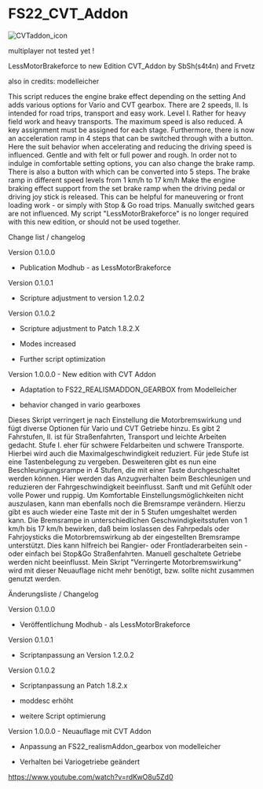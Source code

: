 # FS22_CVT_Addon
![CVTaddon_icon](https://user-images.githubusercontent.com/4678246/212495819-836ffed8-f2c6-4a86-bf72-44b624b703eb.png)

multiplayer not tested yet !

LessMotorBrakeforce to new Edition CVT_Addon 
by SbSh(s4t4n) and Frvetz

also in credits: modelleicher


This script reduces the engine brake effect depending on the setting
And adds various options for Vario and CVT gearbox.
There are 2 speeds, II. Is intended for road trips, transport and easy work.
Level I. Rather for heavy field work and heavy transports. The maximum speed is also reduced.
A key assignment must be assigned for each stage.
Furthermore, there is now an acceleration ramp in 4 steps that can be switched through with a button.
Here the suit behavior when accelerating and reducing the driving speed is influenced. Gentle and with felt or full power and rough.
In order not to indulge in comfortable setting options, you can also change the brake ramp.
There is also a button with which can be converted into 5 steps. The brake ramp in different speed levels from 1 km/h to 17 km/h
Make the engine braking effect support from the set brake ramp when the driving pedal or driving joy stick is released.
This can be helpful for maneuvering or front loading work - or simply with Stop & Go road trips.
Manually switched gears are not influenced.
My script "LessMotorBrakeforce" is no longer required with this new edition, or should not be used together.


Change list / changelog

Version 0.1.0.0 

- Publication Modhub - as LessMotorBrakeforce

Version 0.1.0.1 

- Scripture adjustment to version 1.2.0.2

Version 0.1.0.2 

- Scripture adjustment to Patch 1.8.2.X

- Modes increased

- Further script optimization

Version 1.0.0.0 - New edition with CVT Addon

- Adaptation to FS22_REALISMADDON_GEARBOX from Modelleicher

- behavior changed in vario gearboxes



Dieses Skript verringert je nach Einstellung die Motorbremswirkung
und fügt diverse Optionen für Vario und CVT Getriebe hinzu.
Es gibt 2 Fahrstufen, II. ist für Straßenfahrten, Transport und leichte Arbeiten gedacht.
Stufe I. eher für schwere Feldarbeiten und schwere Transporte. Hierbei wird auch die Maximalgeschwindigkeit reduziert.
Für jede Stufe ist eine Tastenbelegung zu vergeben.
Desweiteren gibt es nun eine Beschleunigungsrampe in 4 Stufen, die mit einer Taste durchgeschaltet werden können.
Hier werden das Anzugverhalten beim Beschleunigen und reduzieren der Fahrgeschwindigkeit beeinflusst. Sanft und mit Gefühlt oder volle Power und ruppig.
Um Komfortable Einstellungsmöglichkeiten nicht auszulasen, kann man ebenfalls noch die Bremsrampe verändern.
Hierzu gibt es auch wieder eine Taste mit der in 5 Stufen umgeshaltet werden kann. Die Bremsrampe in unterschiedlichen Geschwindigkeitsstufen von 1 km/h bis 17 km/h
bewirken, daß beim loslassen des Fahrpedals oder Fahrjoysticks die Motorbremswirkung ab der eingestellten Bremsrampe unterstützt.
Dies kann hilfreich bei Rangier- oder Frontladerarbeiten sein - oder einfach bei Stop&Go Straßenfahrten.
Manuell geschaltete Getriebe werden nicht beeinflusst.
Mein Skript "Verringerte Motorbremswirkung" wird mit dieser Neuauflage nicht mehr benötigt, bzw. sollte nicht zusammen genutzt werden.


Änderungsliste / Changelog

Version 0.1.0.0 
- Veröffentlichung Modhub - als LessMotorBrakeforce

Version 0.1.0.1 
- Scriptanpassung an Version 1.2.0.2

Version 0.1.0.2 
- Scriptanpassung an Patch 1.8.2.x

- moddesc erhöht

- weitere Script optimierung

Version 1.0.0.0	- Neuauflage mit CVT Addon

- Anpassung an FS22_realismAddon_gearbox von modelleicher

- Verhalten bei Variogetriebe geändert



https://www.youtube.com/watch?v=rdKwO8u5Zd0
